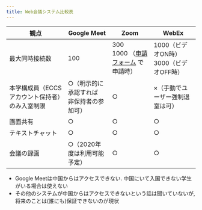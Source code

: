 ```yaml
---
title: Web会議システム比較表
---
```


|  観点  |  Google Meet  |  Zoom  |  WebEx  |  
|---|---|---|---|  
|  最大同時接続数  |   100  | 300 <br>1000 （[申請フォーム](https://forms.office.com/Pages/ResponsePage.aspx?id=T6978HAr10eaAgh1yvlMhI_ifmf7qdFDpTYBBcm0ltJUOUtWOE9PNkVXN1QzOVcxSFlJMFozTzRZQy4u) で申請時） |    1000（ビデオON時）<br>3000（ビデオOFF時）  |  
|  本学構成員（ECCSアカウント保持者）のみ入室制限  |  ○（明示的に承認すれば<br>非保持者の参加可）  |  ○  |  ×（手動でユーザー強制退室は可）  |  
|  画面共有  |  ○  |  ○  |  ○  |  
|  テキストチャット  |  ○  |  ○  |  ○  |  
|  会議の録画  |  ○（2020年度は利用可能予定）  |  ○  |  ○  |  

* Google Meetは中国からはアクセスできない. 中国にいて入国できない学生がいる場合は使えない
* その他のシステムが中国からはアクセスできないという話は聞いていないが, 将来のことは(誰にも)保証できないのが現状
